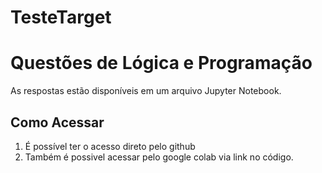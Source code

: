 # TesteTarget
# Questões de Lógica e Programação
As respostas estão disponíveis em um arquivo Jupyter Notebook. 

## Como Acessar

1. É possível ter o acesso direto pelo github
2. Também é possivel acessar pelo google colab via link no código.

